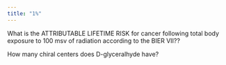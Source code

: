 ```yaml
---
title: "1%"
---
```

What is the ATTRIBUTABLE LIFETIME RISK for cancer following total body exposure to 100 msv of radiation according to the BIER VII??

How many chiral centers does D-glyceralhyde have?

